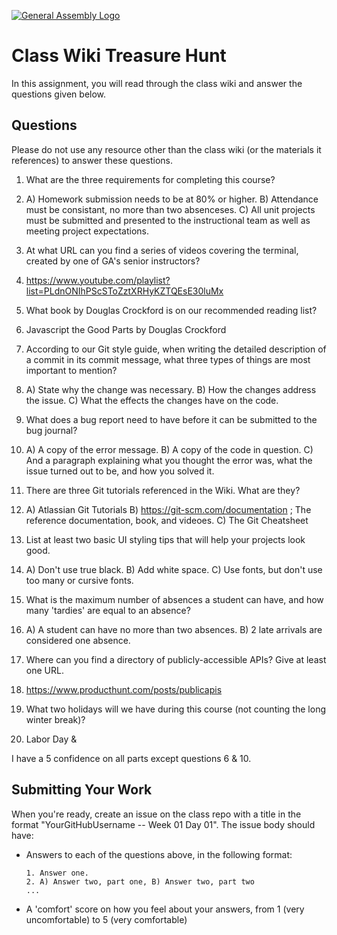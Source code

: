 [![General Assembly Logo](https://camo.githubusercontent.com/1a91b05b8f4d44b5bbfb83abac2b0996d8e26c92/687474703a2f2f692e696d6775722e636f6d2f6b6538555354712e706e67)](https://generalassemb.ly/education/web-development-immersive)

# Class Wiki Treasure Hunt

In this assignment, you will read through the class wiki and answer the
questions given below.

## Questions

Please do not use any resource other than the class wiki
(or the materials it references)
to answer these questions.

1.  What are the three requirements for completing this course?
1. A) Homework submission needs to be at 80% or higher. B) Attendance must be consistant, no more than two absenceses. C) All unit projects must be submitted and presented to the instructional team as well as meeting project expectations.

2.  At what URL can you find a series of videos covering the terminal, created
    by one of GA's senior instructors?
2. https://www.youtube.com/playlist?list=PLdnONIhPScSToZztXRHyKZTQEsE30luMx

3.  What book by Douglas Crockford is on our recommended reading list?
3. Javascript the Good Parts by Douglas Crockford

4.  According to our Git style guide, when writing the detailed description of
    a commit in its commit message, what three types of things are most
    important to mention?
4. A) State why the change was necessary. B) How the changes address the issue.
C) What the effects the changes have on the code.

5.  What does a bug report need to have before it can be submitted to the bug
    journal?
5. A) A copy of the error message. B) A copy of the code in question. C) And a paragraph explaining what you thought the error was, what the issue turned out to be, and how you solved it.

6.  There are three Git tutorials referenced in the Wiki. What are they?
6. A) Atlassian Git Tutorials B) https://git-scm.com/documentation ; The reference documentation, book, and videoes. C) The Git Cheatsheet

7.  List at least two basic UI styling tips that will help your projects
    look good.
7. A) Don't use true black.  B) Add white space. C) Use fonts, but don't use too many or cursive fonts.  

8.  What is the maximum number of absences a student can have, and how many
    'tardies' are equal to an absence?
8. A) A student can have no more than two absences. B) 2 late arrivals are considered one absence.

9.  Where can you find a directory of publicly-accessible APIs?
    Give at least one URL.
9. https://www.producthunt.com/posts/publicapis

10. What two holidays will we have during this course (not counting the long
    winter break)?
10. Labor Day &


I have a 5 confidence on all parts except questions 6 & 10.


## Submitting Your Work

When you're ready, create an issue on the class repo with
a title in the format "YourGitHubUsername -- Week 01 Day 01".
The issue body should have:

-   Answers to each of the questions above, in the following format:

    ```text
    1. Answer one.
    2. A) Answer two, part one, B) Answer two, part two
    ...
    ```

-   A 'comfort' score on how you feel about your answers, from 1 (very
    uncomfortable) to 5 (very comfortable)
